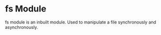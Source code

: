 # fs Module

fs module is an inbuilt module. Used to manipulate a file synchronously and asynchronously.
